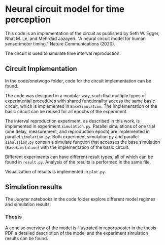# Neural circuit model for time perception

This code is an implementation of the circuit as published by Seth W. Egger, Nhat M. Le, and Mehrdad Jazayeri. "A neural circuit model for human sensorimotor timing." Nature Communications (2020).

The circuit is used to simulate time interval reproduction. 

## Circuit Implementation
In the code/onetwogo folder, code for the circuit implementation can be found. 

The code was designed in a modular way, such that multiple types of experimental procedures with shared functionality access the same basic circuit, which is implemented in `BaseSimulation`. The implementation of the basic circuit can be reused for all epochs of the experiment. 

The interval reproduction experiment, as described in this work, is implemented in experiment `simulation.py`. Parallel simulations of one trial (one delay, measurement, and reproduction epoch) are implemented in parallel `simulation.py`. 
Both experiment simulation.py and parallel `simulation.py` contain a simulate function that accesses the base
simulation (`BaseSimulation`) with the implementation of the basic circuit. 

Different experiments can have different result types, all of which can be found in `result.py`.
Analysis of the results is performed in the same file.

Visualization of results is implemented in `plot.py`.

## Simulation results
The Jupyter notebooks in the code folder explore different model regimes and simulation results. 

### Thesis
A concise overview of the model is illustrated in report/poster
in the thesis PDF a detailed description of the model and the experiment simulation results can be found.
